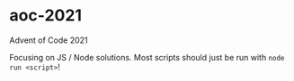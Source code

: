 # aoc-2021
Advent of Code 2021

Focusing on JS / Node solutions. Most scripts should just be run with `node run <script>`!